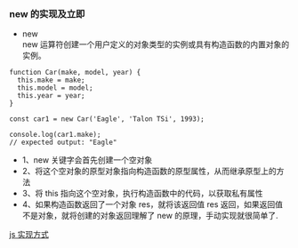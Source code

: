 ### new 的实现及立即

- new  
  new 运算符创建一个用户定义的对象类型的实例或具有构造函数的内置对象的实例。

```
function Car(make, model, year) {
  this.make = make;
  this.model = model;
  this.year = year;
}

const car1 = new Car('Eagle', 'Talon TSi', 1993);

console.log(car1.make);
// expected output: "Eagle"
```

- 1、new 关键字会首先创建一个空对象
- 2、将这个空对象的原型对象指向构造函数的原型属性，从而继承原型上的方法
- 3、将 this 指向这个空对象，执行构造函数中的代码，以获取私有属性
- 4、如果构造函数返回了一个对象 res，就将该返回值 res 返回，如果返回值不是对象，就将创建的对象返回理解了 new 的原理，手动实现就很简单了.

[js 实现方式](https://github.com/zchfeng/js-base/tree/master/pages/new/index.js)

